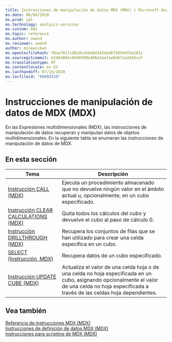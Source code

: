 ```yaml
---
title: Instrucciones de manipulación de datos MDX (MDX) | Microsoft Docs
ms.date: 06/04/2018
ms.prod: sql
ms.technology: analysis-services
ms.custom: mdx
ms.topic: reference
ms.author: owend
ms.reviewer: owend
author: minewiskan
ms.openlocfilehash: f0aa7017cd82dce5da8d3424ed67565e9fda101c
ms.sourcegitcommit: b2464064c0566590e486a3aafae6d67ce2645cef
ms.translationtype: MT
ms.contentlocale: es-ES
ms.lasthandoff: 07/15/2019
ms.locfileid: "68003519"
---
```

# <a name="mdx-data-manipulation-statements-mdx"></a>Instrucciones de manipulación de datos de MDX (MDX)


  En las Expresiones multidimensionales (MDX), las instrucciones de manipulación de datos recuperan y manipulan datos de objetos multidimensionales. En la siguiente tabla se enumeran las instrucciones de manipulación de datos de MDX.  
  
## <a name="in-this-section"></a>En esta sección  
  
|Tema|Descripción|  
|-----------|-----------------|  
|[Instrucción CALL &#40;MDX&#41;](../mdx/mdx-data-manipulation-call.md)|Ejecuta un procedimiento almacenado que no devuelve ningún valor en el ámbito actual u, opcionalmente, en un cubo especificado.|  
|[Instrucción CLEAR CALCULATIONS &#40;MDX&#41;](../mdx/mdx-data-manipulation-clear-calculations.md)|Quita todos los cálculos del cubo y devuelve el cubo al paso de cálculo 0.|  
|[Instrucción DRILLTHROUGH &#40;MDX&#41;](../mdx/mdx-data-manipulation-drillthrough.md)|Recupera los conjuntos de filas que se han utilizado para crear una celda específica en un cubo.|  
|[SELECT &#40;Instrucción, MDX&#41;](../mdx/mdx-data-manipulation-select.md)|Recupera datos de un cubo especificado.|  
|[Instrucción UPDATE CUBE &#40;MDX&#41;](../mdx/mdx-data-manipulation-update-cube.md)|Actualiza el valor de una celda hoja o de una celda no hoja especificada en un cubo, asignando opcionalmente el valor de una celda no hoja especificada a través de las celdas hoja dependientes.|  
  
## <a name="see-also"></a>Vea también  
 [Referencia de instrucciones MDX &#40;MDX&#41;](../mdx/mdx-statement-reference-mdx.md)   
 [Instrucciones de definición de datos MDX &#40;MDX&#41;](../mdx/mdx-data-definition-statements-mdx.md)   
 [Instrucciones para scripting de MDX &#40;MDX&#41;](../mdx/mdx-scripting-statements-mdx.md)  
  
  
